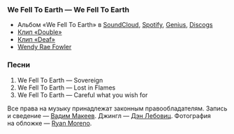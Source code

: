 ### We Fell To Earth — We Fell To Earth

- Альбом «We Fell To Earth» в
	[SoundCloud](https://soundcloud.com/we-fell-to-earth/sets/we-fell-to-earth-we-fell-to-1),
	[Spotify](https://open.spotify.com/album/6tWeIueoHg2Ar5ROFLHl4y),
	[Genius](https://genius.com/albums/We-fell-to-earth/We-fell-to-earth),
	[Discogs](https://www.discogs.com/master/191907)
- [Клип «Double»](https://youtu.be/ULBdJKeZET0)
- [Клип «Deaf»](https://youtu.be/eCUWXEzrkHc)
- [Wendy Rae Fowler](https://wendyraefowler.com/)

### Песни

1. We Fell To Earth — Sovereign
2. We Fell To Earth — Lost in Flames
3. We Fell To Earth — Careful what you wish for

Все права на музыку принадлежат законным правообладателям.
Запись и сведение — [Вадим Макеев](https://pepelsbey.dev/).
Джингл — [Дэн Лебовиц](https://www.youtube.com/channel/UC38A5qHrlc_Zgua7vL4b96w).
Фотография на обложке — [Ryan Moreno](https://unsplash.com/photos/6PvJcDRDb-Y).
